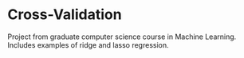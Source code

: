 # Cross-Validation
Project from graduate computer science course in Machine Learning. Includes examples of ridge and lasso regression.
